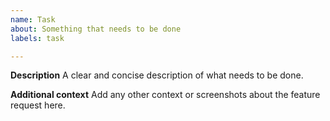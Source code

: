 ```yaml
---
name: Task
about: Something that needs to be done
labels: task 

---
```


**Description**
A clear and concise description of what needs to be done.

**Additional context**
Add any other context or screenshots about the feature request here.

